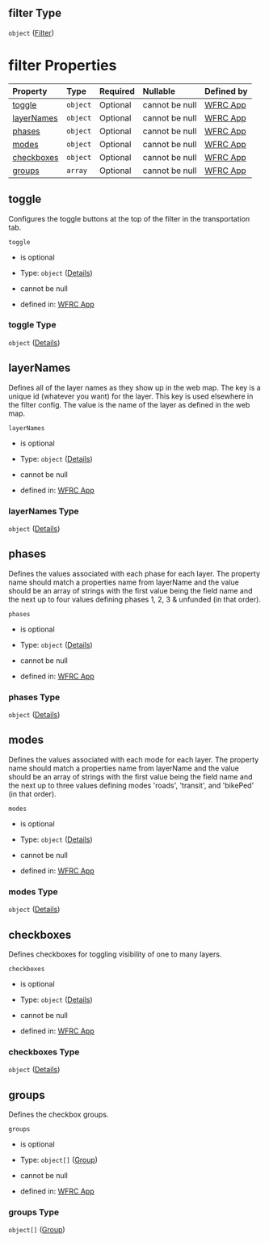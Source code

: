 ## filter Type

`object` ([Filter](config-properties-map-infos-map-info-properties-filter.md))

# filter Properties

| Property                  | Type     | Required | Nullable       | Defined by                                                                                                                                                                                                                             |
| :------------------------ | :------- | :------- | :------------- | :------------------------------------------------------------------------------------------------------------------------------------------------------------------------------------------------------------------------------------- |
| [toggle](#toggle)         | `object` | Optional | cannot be null | [WFRC App](config-properties-map-infos-map-info-properties-filter-properties-toggle.md "https://wfrc.org/wasatch-choice-map/config.schema.json#/properties/mapInfos/additionalProperties/properties/filter/properties/toggle")         |
| [layerNames](#layernames) | `object` | Optional | cannot be null | [WFRC App](config-properties-map-infos-map-info-properties-filter-properties-layernames.md "https://wfrc.org/wasatch-choice-map/config.schema.json#/properties/mapInfos/additionalProperties/properties/filter/properties/layerNames") |
| [phases](#phases)         | `object` | Optional | cannot be null | [WFRC App](config-properties-map-infos-map-info-properties-filter-properties-phases.md "https://wfrc.org/wasatch-choice-map/config.schema.json#/properties/mapInfos/additionalProperties/properties/filter/properties/phases")         |
| [modes](#modes)           | `object` | Optional | cannot be null | [WFRC App](config-properties-map-infos-map-info-properties-filter-properties-modes.md "https://wfrc.org/wasatch-choice-map/config.schema.json#/properties/mapInfos/additionalProperties/properties/filter/properties/modes")           |
| [checkboxes](#checkboxes) | `object` | Optional | cannot be null | [WFRC App](config-properties-map-infos-map-info-properties-filter-properties-checkboxes.md "https://wfrc.org/wasatch-choice-map/config.schema.json#/properties/mapInfos/additionalProperties/properties/filter/properties/checkboxes") |
| [groups](#groups)         | `array`  | Optional | cannot be null | [WFRC App](config-properties-map-infos-map-info-properties-filter-properties-groups.md "https://wfrc.org/wasatch-choice-map/config.schema.json#/properties/mapInfos/additionalProperties/properties/filter/properties/groups")         |

## toggle

Configures the toggle buttons at the top of the filter in the transportation tab.

`toggle`

*   is optional

*   Type: `object` ([Details](config-properties-map-infos-map-info-properties-filter-properties-toggle.md))

*   cannot be null

*   defined in: [WFRC App](config-properties-map-infos-map-info-properties-filter-properties-toggle.md "https://wfrc.org/wasatch-choice-map/config.schema.json#/properties/mapInfos/additionalProperties/properties/filter/properties/toggle")

### toggle Type

`object` ([Details](config-properties-map-infos-map-info-properties-filter-properties-toggle.md))

## layerNames

Defines all of the layer names as they show up in the web map. The key is a unique id (whatever you want) for the layer. This key is used elsewhere in the filter config. The value is the name of the layer as defined in the web map.

`layerNames`

*   is optional

*   Type: `object` ([Details](config-properties-map-infos-map-info-properties-filter-properties-layernames.md))

*   cannot be null

*   defined in: [WFRC App](config-properties-map-infos-map-info-properties-filter-properties-layernames.md "https://wfrc.org/wasatch-choice-map/config.schema.json#/properties/mapInfos/additionalProperties/properties/filter/properties/layerNames")

### layerNames Type

`object` ([Details](config-properties-map-infos-map-info-properties-filter-properties-layernames.md))

## phases

Defines the values associated with each phase for each layer. The property name should match a properties name from layerName and the value should be an array of strings with the first value being the field name and the next up to four values defining phases 1, 2, 3 & unfunded (in that order).

`phases`

*   is optional

*   Type: `object` ([Details](config-properties-map-infos-map-info-properties-filter-properties-phases.md))

*   cannot be null

*   defined in: [WFRC App](config-properties-map-infos-map-info-properties-filter-properties-phases.md "https://wfrc.org/wasatch-choice-map/config.schema.json#/properties/mapInfos/additionalProperties/properties/filter/properties/phases")

### phases Type

`object` ([Details](config-properties-map-infos-map-info-properties-filter-properties-phases.md))

## modes

Defines the values associated with each mode for each layer. The property name should match a properties name from layerName and the value should be an array of strings with the first value being the field name and the next up to three values defining modes 'roads', 'transit', and 'bikePed' (in that order).

`modes`

*   is optional

*   Type: `object` ([Details](config-properties-map-infos-map-info-properties-filter-properties-modes.md))

*   cannot be null

*   defined in: [WFRC App](config-properties-map-infos-map-info-properties-filter-properties-modes.md "https://wfrc.org/wasatch-choice-map/config.schema.json#/properties/mapInfos/additionalProperties/properties/filter/properties/modes")

### modes Type

`object` ([Details](config-properties-map-infos-map-info-properties-filter-properties-modes.md))

## checkboxes

Defines checkboxes for toggling visibility of one to many layers.

`checkboxes`

*   is optional

*   Type: `object` ([Details](config-properties-map-infos-map-info-properties-filter-properties-checkboxes.md))

*   cannot be null

*   defined in: [WFRC App](config-properties-map-infos-map-info-properties-filter-properties-checkboxes.md "https://wfrc.org/wasatch-choice-map/config.schema.json#/properties/mapInfos/additionalProperties/properties/filter/properties/checkboxes")

### checkboxes Type

`object` ([Details](config-properties-map-infos-map-info-properties-filter-properties-checkboxes.md))

## groups

Defines the checkbox groups.

`groups`

*   is optional

*   Type: `object[]` ([Group](config-properties-map-infos-map-info-properties-filter-properties-groups-group.md))

*   cannot be null

*   defined in: [WFRC App](config-properties-map-infos-map-info-properties-filter-properties-groups.md "https://wfrc.org/wasatch-choice-map/config.schema.json#/properties/mapInfos/additionalProperties/properties/filter/properties/groups")

### groups Type

`object[]` ([Group](config-properties-map-infos-map-info-properties-filter-properties-groups-group.md))
